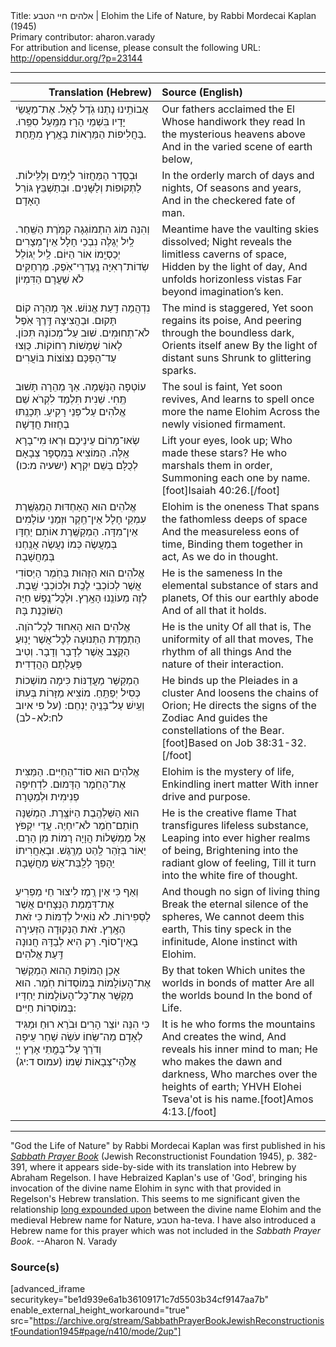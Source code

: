 <html>
<head></head>
<body>
Title: אלהים חיי הטבע | Elohim the Life of Nature, by Rabbi Mordecai Kaplan (1945)<br />
Primary contributor: aharon.varady<br />
For attribution and license, please consult the following URL: <a href="http://opensiddur.org/?p=23144">http://opensiddur.org/?p=23144</a>
<p />
<hr />

<table style="margin-left: auto;margin-right: auto;" class="draggable">
<thead><tr><th id="x" style="text-align: right;">Translation (Hebrew)</th><th style="text-align: left;">Source (English)</th></tr></thead>
<tbody>
<tr><td style="vertical-align:top;" width="46%">
<div class="liturgy"><span lang="he">
אֲבוֹתֵֽינוּ נָתְנוּ גֹֽדֶל לָאֵל. 
אֶת־מַעֲשֵׂי יָדָיו 
בִּשְׁמֵי הָרָז מִמַּֽעַל סִפֵּֽרוּ. 
בַּחֲלִיפוֹת הַמַּרְאוֹת בָּאָֽרֶץ מִתָּֽחַת.
</span></div></td>
 
<td style="vertical-align:top;" width="53%">
<div class="english">
Our fathers acclaimed the El
Whose handiwork they read 
In the mysterious heavens above 
And in the varied scene of earth below,
</div></td></tr>


<tr><td style="vertical-align:top;" width="46%">
<div class="liturgy"><span lang="he">
וּבְסֵֽדֶר הַמַּחֲזוֹר לַיָּמִים וְלַלֵּילוֹת. 
לַתְּקוּפוֹת וְלַשָּׁנִים. 
וּבְתַשְׁבֵּץ גּוֹרַל הָאָדָם׃
</span></div></td>
 
<td style="vertical-align:top;" width="53%">
<div class="english">
In the orderly march of days and nights,
Of seasons and years,
And in the checkered fate of man.
</div></td></tr>


<tr><td style="vertical-align:top;" width="46%">
<div class="liturgy"><span lang="he">
וְהִנֵּה מוֹג הִתְמוֹגְגָה קִמֹּֽרֶת הַשַּֽׁחַר.
לַֽיִל יְגַלֶּה נִבְכֵי חָלָל אֵין־מְצָרִים 
יְכַסְיֵֽמוֹ אוֹר הַיּוֹם.
לַֽיִל יְגוֹלֵל שְׂדוֹת־רְאִיָּה נֶֽעֶדְרֵי־אֹֽפֶק. 
מֶרְחַקִּים לֹא שֵׁעֲרָם הַדִּמְיוֹן׃
</span></div></td>
 
<td style="vertical-align:top;" width="53%">
<div class="english">
Meantime have the vaulting skies dissolved; 
Night reveals the limitless caverns of space, 
Hidden by the light of day,
And unfolds horizonless vistas 
Far beyond imagination’s ken.
</div></td></tr>


<tr><td style="vertical-align:top;" width="46%">
<div class="liturgy"><span lang="he">
נִדְהֲמָה דַֽעַת אֱנוֹשׁ.
אַךְ מְהֵרָה קוֹם תָּקוּם. 
וּבַהֲצִיצָהּ דֶּֽרֶךְ אֹֽפֶל לֹא־תְחוּמִים.
שׁוּב עַל־מְכוֹנָהּ תִּכּוֹן.
לְאוֹר שְׁמָשׁוֹת רְחוֹקוֹת.
כֻּוְּצוּ עַד־הָפְכָּם נִצּוֹצוֹת בּוֹעֲרִים׃ 
</span></div></td>
 
<td style="vertical-align:top;" width="53%">
<div class="english">
The mind is staggered,
Yet soon regains its poise,
And peering through the boundless dark, 
Orients itself anew 
By the light of distant suns 
Shrunk to glittering sparks.
</div></td></tr>


<tr><td style="vertical-align:top;" width="46%">
<div class="liturgy"><span lang="he">
עוֹטְפָה הַנְּשָׁמָה.
אַךְ מְהֵרָה תָּשׁוּב תֶּֽחִי.
שֵׁנִית תִּלְמַד לִקְרֹא שֵׁם אֱלֹהִים 
עַל־פְּנֵי רָקִיעַ. תְּכָנַֽתּוּ בְחָזוּת חֲדָשָׁה׃
</span></div></td>
 
<td style="vertical-align:top;" width="53%">
<div class="english">
The soul is faint,
Yet soon revives,
And learns to spell once more the name Elohim  
Across the newly visioned firmament.
</div></td></tr>


<tr><td style="vertical-align:top;" width="46%">
<div class="liturgy"><span lang="he">
שְׂאוּ־מָרוֹם עֵינֵיכֶם וּרְאוּ 
מִי־בָרָא אֵֽלֶּה.
הַמּוֹצִיא בְּמִסְפָּר צְבָאָם 
לְכֻלָּם בְּשֵׁם יִקְרָא׃ <span class="citation">(ישעיה מ:כו)</span>
</span></div></td>
 
<td style="vertical-align:top;" width="53%">
<div class="english">
Lift your eyes, look up;
Who made these stars?
He who marshals them in order,
Summoning each one by name.[foot]Isaiah 40:26.[/foot]
</div></td></tr>


<tr><td style="vertical-align:top;" width="46%">
<div class="liturgy"><span lang="he">
אֱלֹהִים הוּא הָאַחְדּוּת 
הַמְגַשֶּֽׁרֶת עִמְקֵי חָלָל אֵין־חֵֽקֶר 
וּזְמַנֵי עוֹלָמִים אֵין־מִדָּה. 
הַמְקַשֶּֽׁרֶת אוֹתָם יַחְדָּו בְּמַעֲשֶׂה 
כְּמוֹ נַעֲשֶׂה אֲנַֽחְנוּ בְּמַחֲשָׁבָה׃
</span></div></td>
 
<td style="vertical-align:top;" width="53%">
<div class="english">
Elohim is the oneness
That spans the fathomless deeps of space 
And the measureless eons of time,
Binding them together in act,
As we do in thought.
</div></td></tr>


<tr><td style="vertical-align:top;" width="46%">
<div class="liturgy"><span lang="he">
אֱלֹהִים הוּא הַזֶּהוּת
בַּחֹֽמֶר הַיְסוֹדִי אֲשֶׁר לְכוֹכְבֵי לֶכֶֽת וּלְכוֹכְבֵי שָֽׁבֶת. 
לְזֶה מְעוֹנֵֽנוּ הָאָֽרֶץ. 
וּלְכׇל־נֶֽפֶשׁ חַיָּה הַשּׁוֹכֶֽנֶת בָּהּ׃
</span></div></td>
 
<td style="vertical-align:top;" width="53%">
<div class="english">
He is the sameness
In the elemental substance of stars and planets, 
Of this our earthly abode 
And of all that it holds.
</div></td></tr>


<tr><td style="vertical-align:top;" width="46%">
<div class="liturgy"><span lang="he">
אֱלֹהִים הוּא הָאִחוּד 
לְכׇל־הֹוֶה. 
הַתְמָדַת הַתְּנוּעָה לְכׇל־אֲשֶׁר יָנֽוּעַ׃
הַקֶּֽצֶב אֲשֶׁר לְדָבָר וְדָבָר. 
וְטִיב פְּעֻלָתָם הַהֲדָדִית׃
</span></div></td>
 
<td style="vertical-align:top;" width="53%">
<div class="english">
He is the unity 
Of all that is,
The uniformity of all that moves,
The rhythm of all things
And the nature of their interaction.
</div></td></tr>


<tr><td style="vertical-align:top;" width="46%">
<div class="liturgy"><span lang="he">
הַמְקַשֵּׁר מַעֲדַנּוֹת כִּימָה 
מוֹשְׁכוֹת כְּסִיל יְפַתֵּֽחַ.
מוֹצִיא מַזָּרוֹת בְּעִתּוֹ 
וְעַֽיִשׁ עַל־בָּנֶֽיהָ יַנְחֵם: <span class="citation">(על פי איוב לח:לא-לב)</span>
</span></div></td>
 
<td style="vertical-align:top;" width="53%">
<div class="english">
He binds up the Pleiades in a cluster 
And loosens the chains of Orion;
He directs the signs of the Zodiac 
And guides the constellations of the Bear.[foot]Based on Job 38:31-32.[/foot]
</div></td></tr>


<tr><td style="vertical-align:top;" width="46%">
<div class="liturgy"><span lang="he">
אֱלֹהִים הוּא סוֹד־הַחַיִּים. 
הַמַּצִּית אֶת־הַחֹֽמֶר הַדָּמוּם. 
לִדְחִיפָה פְנִימִית וּלְמַטָּרָה׃
</span></div></td>
 
<td style="vertical-align:top;" width="53%">
<div class="english">
Elohim is the mystery of life,
Enkindling inert matter 
With inner drive and purpose.
</div></td></tr>


<tr><td style="vertical-align:top;" width="46%">
<div class="liturgy"><span lang="he">
הוּא הַשַּׁלְהֶֽבֶת הַיּוֹצֶֽרֶת. 
הַמְשַׁנָּה חֽוֹתַם־חֹֽמֶר לֹא־יִחְיֶה. 
עֲדֵי יִקְפֹּץ אֶל מֶמְשְׁלוֹת הֲוָיָה רָמוֹת מִן הָרָם. 
יֵאוֹר בְּזֹֽהַר לַֽהַט מֵרֶֽגֶשׁ. 
וּבְאַחֲרִיתוֹ יֵהָפֵךְ לְלַֽבַּת־אֵשׁ מַחֲשָׁבָה׃
</span></div></td>
 
<td style="vertical-align:top;" width="53%">
<div class="english">
He is the creative flame
That transfigures lifeless substance,
Leaping into ever higher realms of being, 
Brightening into the radiant glow of feeling, 
Till it turn into the white fire of thought.
</div></td></tr>


<tr><td style="vertical-align:top;" width="46%">
<div class="liturgy"><span lang="he">
וְאַף כִּי אֵין רֶֽמֶז לִיצוּר חַי 
מַפְרִיעַ אֶת־דִּמְמַת הַנְּצָחִים אֲשֶׁר לַסְּפִירוֹת. 
לֹא נוֹאִיל לְדַמּוֹת כִּי זֹאת הָאָֽרֶץ. 
זֹאת הַנְּקוּדָה הַזְּעִירָה בָאֵין־סוֹף. 
רַק הִיא לְבַדָּהּ חֲנוּנָה דַּֽעַת אֱלֹהִים׃
</span></div></td>
 
<td style="vertical-align:top;" width="53%">
<div class="english">
And though no sign of living thing 
Break the eternal silence of the spheres,
We cannot deem this earth,
This tiny speck in the infinitude,
Alone instinct with Elohim.
</div></td></tr>


<tr><td style="vertical-align:top;" width="46%">
<div class="liturgy"><span lang="he">
אָכֵן הַמּוֹפֵת הַהוּא
הַמְקַשֵּׁר אֶת־הָעוֹלָמוֹת בְּמוֹסְדוֹת חֹֽמֶר. 
הוּא מְקַשֵּׁר אֶת־כׇּל־הָעוֹלָמוֹת 
יַחְדָּיו בְּמוֹסְרוֹת חַיִּים:
</span></div></td>
 
<td style="vertical-align:top;" width="53%">
<div class="english">
By that token
Which unites the worlds in bonds of matter 
Are all the worlds bound 
In the bond of Life.
</div></td></tr>


<tr><td style="vertical-align:top;" width="46%">
<div class="liturgy"><span lang="he">
כִּי הִנֵּה יוֹצֵר הָרִים 
וּבֹרֵא רוּחַ 
וּמַגִּיד לְאָדָם מַה־שֵּׂחוֹ 
עֹשֵׂה שַׁחַר עֵיפָה 
וְדֹרֵךְ עַל־בָּמֳתֵי אָרֶץ 
יְיָ אֱלֹהֵי־צְבָאוֹת שְׁמוֹ׃ <span class="citation">(עמוס ד:יג)</span>
</span></div></td>
 
<td style="vertical-align:top;" width="53%">
<div class="english">
It is he who forms the mountains
And creates the wind,
And reveals his inner mind to man;
He who makes the dawn and darkness, 
Who marches over the heights of earth; 
YHVH Elohei Tseva'ot is his name.[foot]Amos 4:13.[/foot]
</div></td></tr>
</tbody></table>

<hr />

"God the Life of Nature" by Rabbi Mordecai Kaplan was first published in his <em><a href="https://opensiddur.org/compilations/rabbinic-prayer/shabbat-siddur/sabbath-prayer-book-by-mordecai-kaplan-1945/">Sabbath Prayer Book</a></em> (Jewish Reconstructionist Foundation 1945), p. 382-391, where it appears side-by-side with its translation into Hebrew by Abraham Regelson. I have Hebraized Kaplan's use of 'God', bringing his invocation of the divine name Elohim in sync with that provided in Regelson's Hebrew translation. This seems to me significant given the relationship <a href="https://aharon.varady.net/omphalos/2012/10/great-nature-and-the-gematria-of-elohim">long expounded upon</a> between the divine name Elohim and the medieval Hebrew name for Nature, הטבע ha-teva. I have also introduced a Hebrew name for this prayer which was not included in the <em>Sabbath Prayer Book</em>. --Aharon N. Varady

<h3>Source(s)</h3>

[advanced_iframe securitykey="be1d939e6a1b36109171c7d5503b34cf9147aa7b" enable_external_height_workaround="true" src="https://archive.org/stream/SabbathPrayerBookJewishReconstructionistFoundation1945#page/n410/mode/2up"]

</body>
</html>
